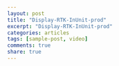 ```yaml
---
layout: post
title: "Display-RTK-InUnit-prod"
excerpt: "Display-RTK-InUnit-prod"
categories: articles
tags: [sample-post, video]
comments: true
share: true
---
```

<div class="apester-media" data-media-id="5db9660f2b2176798d62fcab" height="364"></div><script async src="https://static.apester.com/js/sdk/latest/apester-sdk.js"></script>
